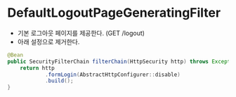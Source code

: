 # DefaultLogoutPageGeneratingFilter

- 기본 로그아웃 페이지를 제공한다. (GET /logout)
- 아래 설정으로 제거한다.

```java
@Bean
public SecurityFilterChain filterChain(HttpSecurity http) throws Exception {
    return http
            .formLogin(AbstractHttpConfigurer::disable)
            .build();
}
```
